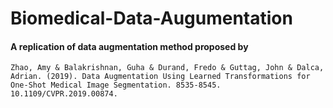 # Biomedical-Data-Augumentation

#### A replication of data augmentation method proposed by 
```
Zhao, Amy & Balakrishnan, Guha & Durand, Fredo & Guttag, John & Dalca, Adrian. (2019). Data Augmentation Using Learned Transformations for One-Shot Medical Image Segmentation. 8535-8545. 10.1109/CVPR.2019.00874. 
```
